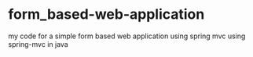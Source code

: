 # form_based-web-application
my code for a simple form based web application using spring mvc using spring-mvc in java
